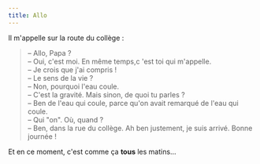 ```yaml
---
title: Allo
---
```


Il m'appelle sur la route du collège :

> – Allo, Papa ?  
> – Oui, c'est moi. En même temps,c 'est toi qui m'appelle.  
> – Je crois que j'ai compris !  
> – Le sens de la vie ?  
> – Non, pourquoi l'eau coule.  
> – C'est la gravité. Mais sinon, de quoi tu parles ?  
> – Ben de l'eau qui coule, parce qu'on avait remarqué de l'eau qui coule.  
> – Qui "on". Où, quand ?  
> – Ben, dans la rue du collège. Ah ben justement, je suis arrivé. Bonne journée !

Et en ce moment, c'est comme ça **tous** les matins…
